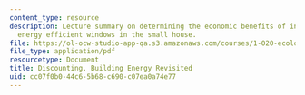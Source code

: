 ```yaml
---
content_type: resource
description: Lecture summary on determining the economic benefits of installing more
  energy efficient windows in the small house.
file: https://ol-ocw-studio-app-qa.s3.amazonaws.com/courses/1-020-ecology-ii-engineering-for-sustainability-spring-2008/cc07f0b044c65b68c690c07ea0a74e77_lec15.pdf
file_type: application/pdf
resourcetype: Document
title: Discounting, Building Energy Revisited
uid: cc07f0b0-44c6-5b68-c690-c07ea0a74e77
---
```

